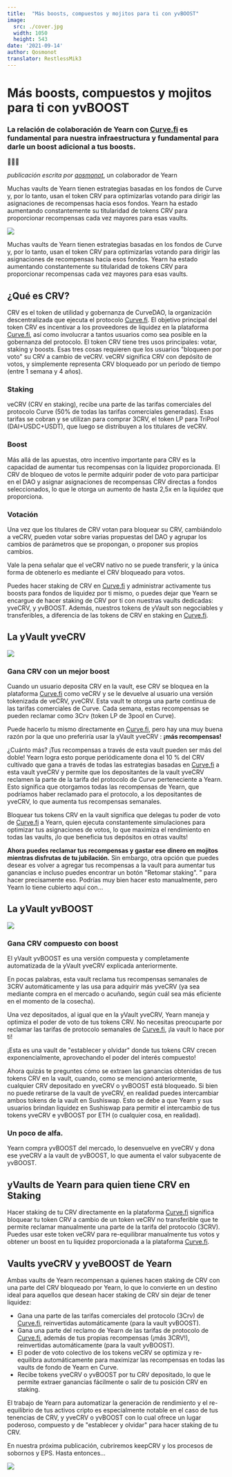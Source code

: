 ```yaml
---
title:  "Más boosts, compuestos y mojitos para ti con yvBOOST"
image:
  src: ./cover.jpg
  width: 1050
  height: 543
date: '2021-09-14'
author: Qosmonot
translator: RestlessMik3
---
```


# Más boosts, compuestos y mojitos para ti con yvBOOST

### La relación de colaboración de Yearn con [Curve.fi](http://curve.fi/) es fundamental para nuestra infraestructura y fundamental para darle un boost adicional a tus boosts.

🔵🤝🌈

_publicación escrita por_ [_qosmonot_](http://twitter.com/qosmonot), un colaborador de Yearn

Muchas vaults de Yearn tienen estrategias basadas en los fondos de Curve y, por lo tanto, usan el token CRV para optimizarlas votando para dirigir las asignaciones de recompensas hacia esos fondos. Yearn ha estado aumentando constantemente su titularidad de tokens CRV para proporcionar recompensas cada vez mayores para esas vaults.

![](image1.jpg?w=1050&h=651)

Muchas vaults de Yearn tienen estrategias basadas en los fondos de Curve y, por lo tanto, usan el token CRV para optimizarlas votando para dirigir las asignaciones de recompensas hacia esos fondos. Yearn ha estado aumentando constantemente su titularidad de tokens CRV para proporcionar recompensas cada vez mayores para esas vaults.

## ¿Qué es CRV?

CRV es el token de utilidad y gobernanza de CurveDAO, la organización descentralizada que ejecuta el protocolo [Curve.fi](http://curve.fi/). El objetivo principal del token CRV es incentivar a los proveedores de liquidez en la plataforma [Curve.fi](http://curve.fi/), así como involucrar a tantos usuarios como sea posible en la gobernanza del protocolo. El token CRV tiene tres usos principales: votar, staking y boosts. Esas tres cosas requieren que los usuarios "bloqueen por voto" su CRV a cambio de veCRV. veCRV significa CRV con depósito de votos, y simplemente representa CRV bloqueado por un período de tiempo (entre 1 semana y 4 años).

### Staking

veCRV (CRV en staking), recibe una parte de las tarifas comerciales del protocolo Curve (50% de todas las tarifas comerciales generadas). Esas tarifas se cobran y se utilizan para comprar 3CRV, el token LP para TriPool (DAI+USDC+USDT), que luego se distribuyen a los titulares de veCRV.

### Boost

Más allá de las apuestas, otro incentivo importante para CRV es la capacidad de aumentar tus recompensas con la liquidez proporcionada. El CRV de bloqueo de votos le permite adquirir poder de voto para participar en el DAO y asignar asignaciones de recompensas CRV directas a fondos seleccionados, lo que le otorga un aumento de hasta 2,5x en la liquidez que proporciona.

### Votación

Una vez que los titulares de CRV votan para bloquear su CRV, cambiándolo a veCRV, pueden votar sobre varias propuestas del DAO y agrupar los cambios de parámetros que se propongan, o proponer sus propios cambios.

Vale la pena señalar que el veCRV nativo no se puede transferir, y la única forma de obtenerlo es mediante el CRV bloqueado para votos.

Puedes hacer staking de CRV en [Curve.fi](http://curve.fi/) y administrar activamente tus boosts para fondos de liquidez por ti mismo, o puedes dejar que Yearn se encargue de hacer staking de CRV por ti con nuestras vaults dedicadas: yveCRV, y yvBOOST. Además, nuestros tokens de yVault son negociables y transferibles, a diferencia de las tokens de CRV en staking en [Curve.fi](http://curve.fi/).

## La yVault yveCRV 

![](image2.png?w=128&h=128)

### Gana CRV con un mejor boost

Cuando un usuario deposita CRV en la vault, ese CRV se bloquea en la plataforma [Curve.fi](http://curve.fi/) como veCRV y se le devuelve al usuario una versión tokenizada de veCRV, yveCRV. Esta vault te otorga una parte continua de las tarifas comerciales de Curve. Cada semana, estas recompensas se pueden reclamar como 3Crv (token LP de 3pool en Curve).

Puede hacerlo tu mismo directamente en [Curve.fi](http://curve.fi/), pero hay una muy buena razón por la que uno preferiría usar la yVault yveCRV : **¡más recompensas!**

¿Cuánto más? ¡Tus recompensas a través de esta vault pueden ser más del doble! Yearn logra esto porque periódicamente dona el 10 % del CRV cultivado que gana a través de todas las estrategias basadas en [Curve.fi](http://curve.fi/) a esta vault yveCRV y permite que los depositantes de la vault yveCRV reclamen la parte de la tarifa del protocolo de Curve perteneciente a Yearn. Esto significa que otorgamos todas las recompensas de Yearn, que podríamos haber reclamado para el protocolo, a los depositantes de yveCRV, lo que aumenta tus recompensas semanales.

Bloquear tus tokens CRV en la vault significa que delegas tu poder de voto de [Curve.fi](http://curve.fi/) a Yearn, quien ejecuta constantemente simulaciones para optimizar tus asignaciones de votos, lo que maximiza el rendimiento en todas las vaults, ¡lo que beneficia tus depósitos en otras vaults!

**Ahora puedes reclamar tus recompensas y gastar ese dinero en mojitos mientras disfrutas de tu jubilación.** Sin embargo, otra opción que puedes desear es volver a agregar tus recompensas a la vault para aumentar tus ganancias e incluso puedes encontrar un botón "Retomar staking". ” para hacer precisamente eso. Podrías muy bien hacer esto manualmente, pero Yearn lo tiene cubierto aquí con...

## La yVault yvBOOST 

![](image3.png?w=128&h=128)

### Gana CRV compuesto con boost

El yVault yvBOOST es una versión compuesta y completamente automatizada de la yVault yveCRV explicada anteriormente.

En pocas palabras, esta vault reclama tus recompensas semanales de 3CRV automáticamente y las usa para adquirir más yveCRV (ya sea mediante compra en el mercado o acuñando, según cuál sea más eficiente en el momento de la cosecha).

Una vez depositados, al igual que en la yVault yveCRV, Yearn maneja y optimiza el poder de voto de tus tokens CRV. No necesitas preocuparte por reclamar las tarifas de protocolo semanales de [Curve.fi](http://curve.fi/), ¡la vault lo hace por ti!

¡Esta es una vault de "establecer y olvidar" donde tus tokens CRV crecen exponencialmente, aprovechando el poder del interés compuesto!

Ahora quizás te preguntes cómo se extraen las ganancias obtenidas de tus tokens CRV en la vault, cuando, como se mencionó anteriormente, cualquier CRV depositado en yveCRV o yvBOOST está bloqueado. Si bien no puede retirarse de la vault de yveCRV, en realidad puedes intercambiar ambos tokens de la vault en Sushiswap. Esto se debe a que Yearn y sus usuarios brindan liquidez en Sushiswap para permitir el intercambio de tus tokens yveCRV e yvBOOST por ETH (o cualquier cosa, en realidad).

### Un poco de alfa.

Yearn compra yvBOOST del mercado, lo desenvuelve en yveCRV y dona ese yveCRV a la vault de yvBOOST, lo que aumenta el valor subyacente de yvBOOST.

## yVaults de Yearn para quien tiene CRV en Staking

Hacer staking de tu CRV directamente en la plataforma [Curve.fi](http://curve.fi/) significa bloquear tu token CRV a cambio de un token veCRV no transferible que te permite reclamar manualmente una parte de la tarifa del protocolo (3CRV). Puedes usar este token veCRV para re-equilibrar manualmente tus votos y obtener un boost en tu liquidez proporcionada a la plataforma [Curve.fi](http://curve.fi/).

## Vaults yveCRV y yveBOOST de Yearn

Ambas vaults de Yearn recompensan a quienes hacen staking de CRV con una parte del CRV bloqueado por Yearn, lo que lo convierte en un destino ideal para aquellos que desean hacer staking de CRV sin dejar de tener liquidez:

-   Gana una parte de las tarifas comerciales del protocolo (3Crv) de [Curve.fi](http://curve.fi/), reinvertidas automáticamente (para la vault yvBOOST).
-   Gana una parte del reclamo de Yearn de las tarifas de protocolo de [Curve.fi](http://curve.fi/), además de tus propias recompensas (¡más 3CRV!), reinvertidas automáticamente (para la vault yvBOOST).
-   El poder de voto colectivo de los tokens veCRV se optimiza y re-equilibra automáticamente para maximizar las recompensas en todas las vaults de fondo de Yearn en Curve.
-   Recibe tokens yveCRV o yvBOOST por tu CRV depositado, lo que le permite extraer ganancias fácilmente o salir de tu posición CRV en staking.

El trabajo de Yearn para automatizar la generación de rendimiento y el re-equilibrio de tus activos cripto es especialmente notable en el caso de tus tenencias de CRV, y yveCRV o yvBOOST con lo cual ofrece un lugar poderoso, compuesto y de "establecer y olvidar" para hacer staking de tu CRV.

En nuestra próxima publicación, cubriremos keepCRV y los procesos de sobornos y EPS. Hasta entonces…

![](image4.jpg?w=1050&h=543)
